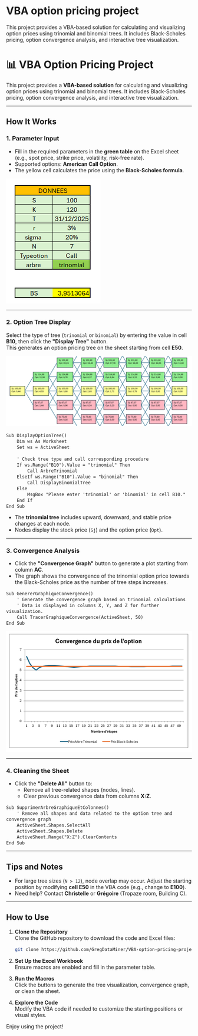 # VBA option pricing project
 This project provides a VBA-based solution for calculating and visualizing option prices using trinomial and binomial trees. It includes Black-Scholes pricing, option convergence analysis, and interactive tree visualization.


# 📊 **VBA Option Pricing Project**

This project provides a **VBA-based solution** for calculating and visualizing option prices using trinomial and binomial trees. It includes Black-Scholes pricing, option convergence analysis, and interactive tree visualization.

---

## **How It Works**

### **1. Parameter Input**
- Fill in the required parameters in the **green table** on the Excel sheet (e.g., spot price, strike price, volatility, risk-free rate).
- Supported options: **American Call Option**.
- The yellow cell calculates the price using the **Black-Scholes formula**.

![dashboard.png](Image/dashboard.png)

---

### **2. Option Tree Display**
Select the type of tree (`trinomial` or `binomial`) by entering the value in cell **B10**, then click the **"Display Tree"** button.  
This generates an option pricing tree on the sheet starting from cell **E50**.

![tree](Image/tree.png)


```vba
Sub DisplayOptionTree()
    Dim ws As Worksheet
    Set ws = ActiveSheet

    ' Check tree type and call corresponding procedure
    If ws.Range("B10").Value = "trinomial" Then
        Call ArbreTrinomial
    ElseIf ws.Range("B10").Value = "binomial" Then
        Call DisplayBinomialTree
    Else
        MsgBox "Please enter 'trinomial' or 'binomial' in cell B10."
    End If
End Sub
```

- The **trinomial tree** includes upward, downward, and stable price changes at each node.
- Nodes display the stock price (`Sj`) and the option price (`Opt`).

---

### **3. Convergence Analysis**
- Click the **"Convergence Graph"** button to generate a plot starting from column **AC**.
- The graph shows the convergence of the trinomial option price towards the Black-Scholes price as the number of tree steps increases.

```vba
Sub GenererGraphiqueConvergence()
    ' Generate the convergence graph based on trinomial calculations
    ' Data is displayed in columns X, Y, and Z for further visualization.
    Call TracerGraphiqueConvergence(ActiveSheet, 50)
End Sub
```
![bs_trinom](Image/bs_trinom.png)

---

### **4. Cleaning the Sheet**
- Click the **"Delete All"** button to:
  - Remove all tree-related shapes (nodes, lines).
  - Clear previous convergence data from columns **X:Z**.

```vba
Sub SupprimerArbreGraphiqueEtColonnes()
    ' Remove all shapes and data related to the option tree and convergence graph
    ActiveSheet.Shapes.SelectAll
    ActiveSheet.Shapes.Delete
    ActiveSheet.Range("X:Z").ClearContents
End Sub
```

---

## **Tips and Notes**
- For large tree sizes (`N > 12`), node overlap may occur. Adjust the starting position by modifying **cell E50** in the VBA code (e.g., change to **E100**).
- Need help? Contact **Christelle** or **Grégoire** (Tropaze room, Building C).

---

## **How to Use**
1. **Clone the Repository**  
   Clone the GitHub repository to download the code and Excel files:
   ```bash
   git clone https://github.com/GregDataMiner/VBA-option-pricing-project.git
   ```

2. **Set Up the Excel Workbook**  
   Ensure macros are enabled and fill in the parameter table.

3. **Run the Macros**  
   Click the buttons to generate the tree visualization, convergence graph, or clean the sheet.

4. **Explore the Code**  
   Modify the VBA code if needed to customize the starting positions or visual styles.

Enjoy using the project!
